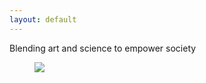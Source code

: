 ```yaml
---
layout: default
---
```


Blending art and science to empower society

<figure>
  <img src="https://fluxnetair.github.io/images/logos.png" class="center">
</figure>
